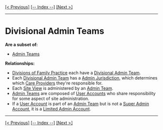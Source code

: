[[< Previous]](content_items.md) [[-- Index --]](entity_class_index.md) [[Next >]](divisions_of_family_practice.md)
___
# Divisional Admin Teams

**Are a subset of:**
  * [Admin Teams](admin_teams.md)  

**Relationships:**
  * [Divisions of Family Practice](divisions_of_family_practice.md) each have a [Divisional Admin Team](divisional_admin_teams.md).
  * Each [Divisional Admin Team](divisional_admin_teams.md) has a [Admin Jurisdiction](admin_jurisdictions.md), which determines which [Care Providers](care_providers.md) they're responsible for.
  * Each [Site View](site_views.md) is administered by an [Admin Team](admin_teams.md).
  * [Admin Teams](admin_teams.md) are composed of [User Accounts](user_accounts.md) who share responsibility for some aspect of site administration.
  * If a [User Account](user_accounts.md) is part of an [Admin Team](admin_teams.md) but is not a [Super Admin Account](super_admin_accounts.md), it is a [Limited Admin Account](limited_admin_accounts.md).

___
[[< Previous]](content_items.md) [[-- Index --]](entity_class_index.md) [[Next >]](divisions_of_family_practice.md)
